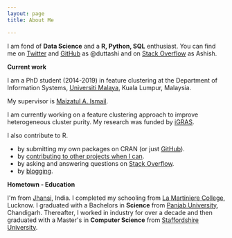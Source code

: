 ```yaml
---
layout: page
title: About Me

---
```


I am fond of **Data Science** and a **R, Python, SQL** enthusiast.
You can find me on [Twitter](https://twitter.com/duttashish_) and [GitHub](https://github.com/duttashi) as @duttashi and on [Stack Overflow](https://stackoverflow.com/users/4195053/ashish?tab=profile) as Ashish.

**Current work**

I am a PhD student (2014-2019) in feature clustering at the Department of Information Systems, [Universiti Malaya](https://www.um.edu.my/), Kuala Lumpur, Malaysia.

My supervisor is [Maizatul A. Ismail]((https://umexpert.um.edu.my/maizatul)).

I am currently working on a feature clustering approach to improve heterogeneous cluster purity. My research was funded by [iGRAS](https://ips.um.edu.my/services/finance/scholarship).

I also contribute to R.


- by submitting my own packages on CRAN (or just [GitHub](https://github.com/duttashi?tab=repositories)).
- by [contributing to other projects when I can](https://github.com/pulls?q=mentions%3Aduttashi).
- by asking and answering questions on [Stack Overflow](https://stackoverflow.com/users/4195053/ashish?tab=profile).
- by [blogging](https://duttashi.github.io/blog/).   

**Hometown - Education**

I'm from [Jhansi](https://en.wikipedia.org/wiki/Jhansi), India. I completed my schooling from [La Martiniere College](http://www.lamartinierelucknow.org/), Lucknow. I graduated with a Bachelors in **Science** from [Panjab University](http://puchd.ac.in/), Chandigarh. Thereafter, I worked in industry for over a decade and then graduated with a Master's in **Computer Science** from [Staffordshire University](http://www.staffs.ac.uk/).  